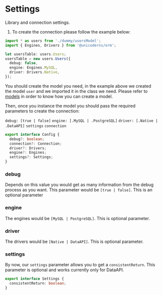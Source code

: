 # Settings

Library and connection settings.

1. To create the connection please follow the example below:

```typescript
import * as users from './dummy/usersModel';
import { Engines, Drivers } from '@unicoderns/orm';

let usersTable: users.Users;
usersTable = new users.Users({
  debug: false,
  engine: Engines.MySQL,
  driver: Drivers.Native,
});
```

You should create the model you need, in the example above we created the model `user` and we imported it in the class we need. Please refer to [models](https://github.com/unicoderns/orm/blob/master/docs/models.md) in order to know how you can create a model.

Then, once you instance the model you should pass the required parameters to create the connection:

`debug: [true | false]`
`engine: [.MySQL | .PostgreSQL]`
`driver: [.Native | .DataAPI]`
`settings`
`connection`

```typescript
export interface Config {
  debug?: boolean;
  connection?: Connection;
  driver?: Drivers;
  engine?: Engines;
  settings?: Settings;
}
```

### debug

Depends on this value you would get as many information from the debug process as you want. This parameter would be `[true | false]`. This is an optional parameter

### engine

The engines would be `[MySQL | PostgreSQL]`. This is optional parameter.

### driver

The drivers would be `[Native | DataAPI]`. This is optional parameter.

### settings

By now, our `settings` parameter allows you to get a `consistentReturn`. This parameter is optional and works currently only for DataAPI.

```typescript
export interface Settings {
  consistentReturn: boolean;
}
```
